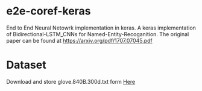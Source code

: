 # e2e-coref-keras
End to End Neural Netowrk implementation in keras. A keras implementation of Bidirectional-LSTM_CNNs for Named-Entity-Recoganition. The original paper can be found at https://arxiv.org/pdf/1707.07045.pdf

# Dataset

Download and store glove.840B.300d.txt form [Here](http://nlp.stanford.edu/data/wordvecs/glove.840B.300d.zip)